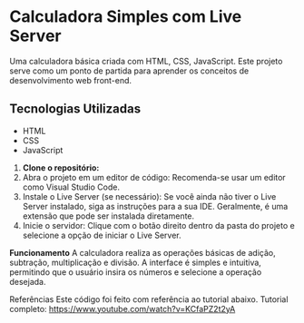 # Calculadora Simples com Live Server

Uma calculadora básica criada com  HTML, CSS, JavaScript. Este projeto serve como um ponto de partida para aprender os conceitos de desenvolvimento web front-end.

## Tecnologias Utilizadas
* HTML
* CSS
* JavaScript

1. **Clone o repositório:**
2. Abra o projeto em um editor de código: Recomenda-se usar um editor como Visual Studio Code.
3. Instale o Live Server (se necessário): Se você ainda não tiver o Live Server instalado, siga as instruções para a sua IDE. Geralmente, é uma extensão que pode ser instalada diretamente.
4. Inicie o servidor: Clique com o botão direito dentro da pasta do projeto e selecione a opção de iniciar o Live Server.
   
**Funcionamento**
A calculadora realiza as operações básicas de adição, subtração, multiplicação e divisão. A interface é simples e intuitiva, permitindo que o usuário insira os números e selecione a operação desejada.

Referências
Este código foi feito com referência ao tutorial abaixo.
Tutorial completo: https://www.youtube.com/watch?v=KCfaPZ2t2yA
